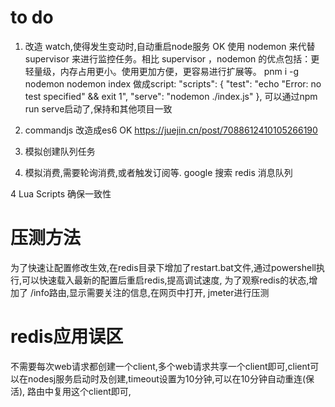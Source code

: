 # to do 
1. 改造 watch,使得发生变动时,自动重启node服务 OK
使用 nodemon 来代替 supervisor 来进行监控任务。相比 supervisor ，nodemon 的优点包括：更轻量级，内存占用更小。使用更加方便，更容易进行扩展等。
pnm i -g nodemon
nodemon index
做成script: 
 "scripts": {
    "test": "echo \"Error: no test specified\" && exit 1",
    "serve": "nodemon ./index.js"
  },
可以通过npm run serve启动了,保持和其他项目一致

1. commandjs 改造成es6 OK
https://juejin.cn/post/7088612410105266190

2. 模拟创建队列任务

3. 模拟消费,需要轮询消费,或者触发订阅等. 
google 搜索 redis 消息队列

4 Lua Scripts 确保一致性

# 压测方法
为了快速让配置修改生效,在redis目录下增加了restart.bat文件,通过powershell执行,可以快速载入最新的配置后重启redis,提高调试速度,
为了观察redis的状态,增加了 /info路由,显示需要关注的信息,在网页中打开,
jmeter进行压测

# redis应用误区
不需要每次web请求都创建一个client,多个web请求共享一个client即可,client可以在nodesj服务启动时及创建,timeout设置为10分钟,可以在10分钟自动重连(保活),
路由中复用这个client即可,